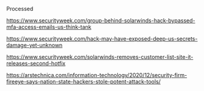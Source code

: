 Processed

https://www.securityweek.com/group-behind-solarwinds-hack-bypassed-mfa-access-emails-us-think-tank

https://www.securityweek.com/hack-may-have-exposed-deep-us-secrets-damage-yet-unknown

https://www.securityweek.com/solarwinds-removes-customer-list-site-it-releases-second-hotfix

https://arstechnica.com/information-technology/2020/12/security-firm-fireeye-says-nation-state-hackers-stole-potent-attack-tools/

